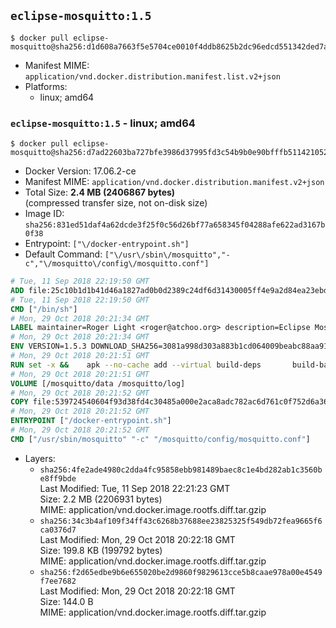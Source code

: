 ## `eclipse-mosquitto:1.5`

```console
$ docker pull eclipse-mosquitto@sha256:d1d608a7663f5e5704ce0010f4ddb8625b2dc96edcd551342ded7a6e462e962c
```

-	Manifest MIME: `application/vnd.docker.distribution.manifest.list.v2+json`
-	Platforms:
	-	linux; amd64

### `eclipse-mosquitto:1.5` - linux; amd64

```console
$ docker pull eclipse-mosquitto@sha256:d7ad22603ba727bfe3986d37995fd3c54b9b0e90bfffb511421052f254c88655
```

-	Docker Version: 17.06.2-ce
-	Manifest MIME: `application/vnd.docker.distribution.manifest.v2+json`
-	Total Size: **2.4 MB (2406867 bytes)**  
	(compressed transfer size, not on-disk size)
-	Image ID: `sha256:831ed51daf4a62dcde3f25f0c56d26bf77a658345f04288afe622ad3167b0f38`
-	Entrypoint: `["\/docker-entrypoint.sh"]`
-	Default Command: `["\/usr\/sbin\/mosquitto","-c","\/mosquitto\/config\/mosquitto.conf"]`

```dockerfile
# Tue, 11 Sep 2018 22:19:50 GMT
ADD file:25c10b1d1b41d46a1827ad0b0d2389c24df6d31430005ff4e9a2d84ea23ebd42 in / 
# Tue, 11 Sep 2018 22:19:50 GMT
CMD ["/bin/sh"]
# Mon, 29 Oct 2018 20:21:34 GMT
LABEL maintainer=Roger Light <roger@atchoo.org> description=Eclipse Mosquitto MQTT Broker
# Mon, 29 Oct 2018 20:21:34 GMT
ENV VERSION=1.5.3 DOWNLOAD_SHA256=3081a998d303a883b1cd064009beabc88aa9159e26f5258a4ae6007160491d10 GPG_KEYS=A0D6EEA1DCAE49A635A3B2F0779B22DFB3E717B7
# Mon, 29 Oct 2018 20:21:51 GMT
RUN set -x && 	 apk --no-cache add --virtual build-deps       build-base 	  gnupg       libressl-dev       libwebsockets-dev       util-linux-dev &&     wget https://mosquitto.org/files/source/mosquitto-${VERSION}.tar.gz -O /tmp/mosq.tar.gz && 	echo "$DOWNLOAD_SHA256  /tmp/mosq.tar.gz" | sha256sum -c - &&     wget https://mosquitto.org/files/source/mosquitto-${VERSION}.tar.gz.asc -O /tmp/mosq.tar.gz.asc && 	export GNUPGHOME="$(mktemp -d)" && 	found=''; 	for server in 		ha.pool.sks-keyservers.net 		hkp://keyserver.ubuntu.com:80 		hkp://p80.pool.sks-keyservers.net:80 		pgp.mit.edu 	; do 		echo "Fetching GPG key $GPG_KEYS from $server"; 		gpg --keyserver "$server" --keyserver-options timeout=10 --recv-keys "$GPG_KEYS" && found=yes && break; 	done; 	test -z "$found" && echo >&2 "error: failed to fetch GPG key $GPG_KEYS" && exit 1; 	gpg --batch --verify /tmp/mosq.tar.gz.asc /tmp/mosq.tar.gz && 	gpgconf --kill all && 	rm -rf "$GNUPGHOME" /tmp/mosq.tar.gz.asc && 	mkdir -p /build && 	tar --strip=1 -xf /tmp/mosq.tar.gz -C /build && 	rm /tmp/mosq.tar.gz &&     make -C /build -j "$(nproc)"       WITH_ADNS=no 	  WITH_DOCS=no       WITH_MEMORY_TRACKING=no 	  WITH_SHARED_LIBRARIES=no       WITH_SRV=no 	  WITH_STRIP=yes       WITH_TLS_PSK=no       WITH_WEBSOCKETS=yes       prefix=/usr       binary && 	addgroup -S mosquitto 2>/dev/null &&     adduser -S -D -H -h /var/empty -s /sbin/nologin -G mosquitto -g mosquitto mosquitto 2>/dev/null &&     mkdir -p /mosquitto/config /mosquitto/data /mosquitto/log && 	install -d /usr/sbin/ && 	install -s -m755 /build/src/mosquitto /usr/sbin/mosquitto && 	install -m644 /build/mosquitto.conf /mosquitto/config/mosquitto.conf &&     chown -R mosquitto:mosquitto /mosquitto && 	apk --no-cache add       libuuid       libwebsockets && 	apk del build-deps && 	rm -rf /build /etc/apk /lib/apk
# Mon, 29 Oct 2018 20:21:51 GMT
VOLUME [/mosquitto/data /mosquitto/log]
# Mon, 29 Oct 2018 20:21:52 GMT
COPY file:539724540604f93d38fd4c30485a000e2aca8adc782ac6d761c0f752d6a3608c in / 
# Mon, 29 Oct 2018 20:21:52 GMT
ENTRYPOINT ["/docker-entrypoint.sh"]
# Mon, 29 Oct 2018 20:21:52 GMT
CMD ["/usr/sbin/mosquitto" "-c" "/mosquitto/config/mosquitto.conf"]
```

-	Layers:
	-	`sha256:4fe2ade4980c2dda4fc95858ebb981489baec8c1e4bd282ab1c3560be8ff9bde`  
		Last Modified: Tue, 11 Sep 2018 22:21:23 GMT  
		Size: 2.2 MB (2206931 bytes)  
		MIME: application/vnd.docker.image.rootfs.diff.tar.gzip
	-	`sha256:34c3b4af109f34ff43c6268b37688ee23825325f549db72fea9665f6ca0376d7`  
		Last Modified: Mon, 29 Oct 2018 20:22:18 GMT  
		Size: 199.8 KB (199792 bytes)  
		MIME: application/vnd.docker.image.rootfs.diff.tar.gzip
	-	`sha256:f2d65edbe9b6e655020be2d9860f9829613cce5b8caae978a00e4549f7ee7682`  
		Last Modified: Mon, 29 Oct 2018 20:22:18 GMT  
		Size: 144.0 B  
		MIME: application/vnd.docker.image.rootfs.diff.tar.gzip
